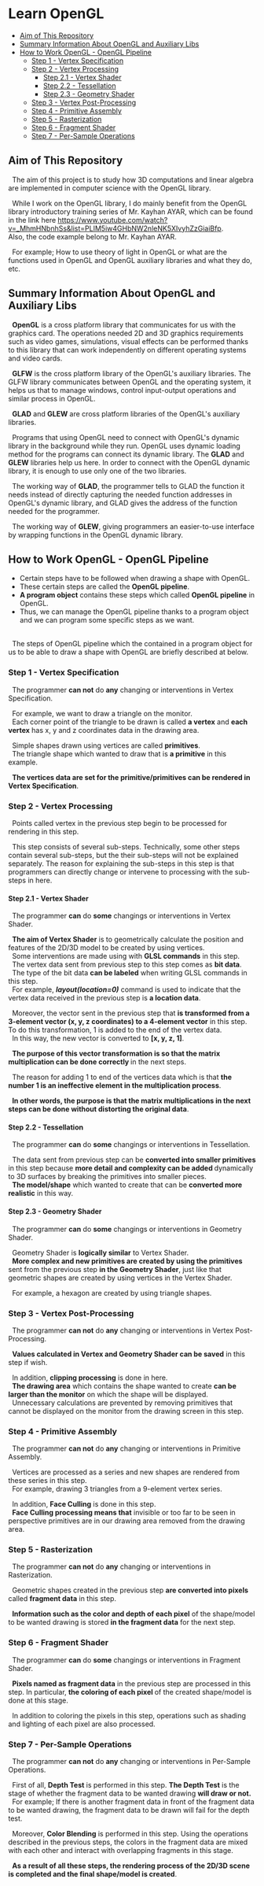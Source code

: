 #  <b> Learn OpenGL </b>
* [Aim of This Repository](#aim)
* [Summary Information About OpenGL and Auxiliary Libs](#siao)
* [How to Work OpenGL - OpenGL Pipeline](#hwopengl)
    * [Step 1 - Vertex Specification](#step1)
    * [Step 2 - Vertex Processing](#step2)
        * [Step 2.1 - Vertex Shader](#step21)
        * [Step 2.2 - Tessellation](#step22)
        * [Step 2.3 - Geometry Shader](#step23)
    * [Step 3 - Vertex Post-Processing](#step3)
    * [Step 4 - Primitive Assembly](#step4)
    * [Step 5 - Rasterization](#step5)
    * [Step 6 - Fragment Shader](#step6)
    * [Step 7 - Per-Sample Operations](#step7)
<!-- * [Some Functions and Their Definitions](#sfatd) -->

<a name="aim"></a>

## <b> Aim of This Repository </b>
&nbsp; The aim of this project is to study how 3D computations and linear algebra are implemented in computer science with the OpenGL library.

&nbsp; While I work on the OpenGL library, I do mainly benefit from the OpenGL library introductory training series of Mr. Kayhan AYAR, which can be found in the link here https://www.youtube.com/watch?v=_MhmHNbnhSs&list=PLIM5iw4GHbNW2nleNK5XIvyhZzGiaiBfp. </br>
Also, the code example belong to Mr. Kayhan AYAR.

&nbsp; For example; How to use theory of light in OpenGL or what are the functions used in OpenGL and OpenGL auxiliary libraries and what they do, etc.

<a name="siao"></a>

##  <b> Summary Information About OpenGL and Auxiliary Libs </b>
&nbsp; <b>OpenGL</b> is a cross platform library that communicates for us with the graphics card. The operations needed 2D and 3D graphics requirements such as video games, simulations, visual effects can be performed thanks to this library that can work independently on different operating systems and video cards. 

&nbsp; <b>GLFW</b> is the cross platform library of the OpenGL's auxiliary libraries. The GLFW library communicates between OpenGL and the operating system, it helps us that to manage windows, control input-output operations and similar process in OpenGL.

&nbsp; <b>GLAD</b> and <b>GLEW</b> are cross platform libraries of the OpenGL's auxiliary libraries. 

&nbsp; Programs that using OpenGL need to connect with OpenGL's dynamic library in the background while they run. OpenGL uses dynamic loading method for the programs can connect its dynamic library. The <b>GLAD</b> and <b>GLEW</b> libraries help us here. In order to connect with the OpenGL dynamic library, it is enough to use only one of the two libraries.

&nbsp; The working way of <b>GLAD</b>, the programmer tells to GLAD the function it needs instead of directly capturing the needed function addresses in OpenGL's dynamic library, and GLAD gives the address of the function needed for the programmer.

&nbsp; The working way of <b>GLEW</b>, giving programmers an easier-to-use interface by wrapping functions in the OpenGL dynamic library.


<a name="hwopengl"></a>

##  <b> How to Work OpenGL - OpenGL Pipeline </b>
* Certain steps have to be followed when drawing a shape with OpenGL.
* These certain steps are called the <b>OpenGL pipeline</b>.
* <b>A program object</b> contains these steps which called <b>OpenGL pipeline</b> in OpenGL.
* Thus, we can manage the OpenGL pipeline thanks to a program object and we can program some specific steps as we want. </br></br>

&nbsp; The steps of OpenGL pipeline which the contained in a program object for us to be able to draw a shape with OpenGL are briefly described at below.

<a name="step1"></a>

### Step 1 - Vertex Specification
&nbsp; The programmer <b>can not</b> do <b>any</b> changing or interventions in Vertex Specification.  <p>
&nbsp; For example, we want to draw a triangle on the monitor. </br>
&nbsp; Each corner point of the triangle to be drawn is called <b>a vertex</b> and <b>each vertex</b> has x, y and z coordinates data in the drawing area.</br>

&nbsp; Simple shapes drawn using vertices are called <b>primitives</b>.</br>
&nbsp; The triangle shape which wanted to draw that is <b>a primitive</b> in this  example. </br>

&nbsp; <b> The vertices data are set for the primitive/primitives can be rendered in Vertex Specification</b>. </br>

<a name="step2"></a>

### Step 2 - Vertex Processing

&nbsp; Points called vertex in the previous step begin to be processed for rendering in this step. <p>

&nbsp; This step consists of several sub-steps. Technically, some other steps contain several sub-steps, but the their sub-steps will not be explained separately. The reason for explaining the sub-steps in this step is that programmers can directly change or intervene to processing with the sub-steps in here.</br>

<a name="step21"></a>

#### Step 2.1 - Vertex Shader

&nbsp; The programmer <b>can</b> do <b>some</b> changings or interventions in Vertex Shader. <p> 

&nbsp; <b>The aim of Vertex Shader</b> is to geometrically calculate the position and features of the 2D/3D model to be created by using vertices. </br>
&nbsp; Some interventions are made using with <b>GLSL commands</b> in this step.</br>
&nbsp; The vertex data sent from previous step to this step comes as <b>bit data</b>.</br>
&nbsp; The type of the bit data <b>can be labeled</b> when writing GLSL commands in this step.</br>
&nbsp; For example, <b><i>layout(location=0)</i></b> command is used to indicate that the vertex data received in the previous step is <b>a location data</b>.</br> 

&nbsp; Moreover, the vector sent in the previous step that <b>is transformed from a 3-element vector (x, y, z coordinates) to a 4-element vector</b> in this step. To do this transformation, 1 is added to the end of the vertex data.  </br>
&nbsp; In this way, the new vector is converted to <b>[x, y, z, 1]</b>.</br>

&nbsp; <b>The purpose of this vector transformation is so that the matrix multiplication can be done correctly </b> in the next steps. </br>

&nbsp; The reason for adding 1 to end of the vertices data which is that <b>the number 1 is an ineffective element in the multiplication process</b>.  </br>

&nbsp; <b>In other words, the purpose is that the matrix multiplications in the next steps can be done without distorting the original data</b>.  </br>

<a name="step22"></a>

#### Step 2.2 - Tessellation

&nbsp; The programmer <b>can</b> do <b>some</b> changings or interventions in Tessellation.<p> 

&nbsp; The data sent from previous step can be <b>converted into smaller primitives</b> in this step because <b> more detail and complexity can be added </b> dynamically to 3D surfaces by breaking the primitives into smaller pieces. </br>
&nbsp; <b>The model/shape</b> which wanted to create that can be <b>converted more realistic</b> in this way. </br>

<a name="step23"></a>

#### Step 2.3 - Geometry Shader

&nbsp; The programmer <b>can</b> do <b>some</b> changings or interventions in Geometry Shader.<p> 

&nbsp; Geometry Shader is <b>logically similar</b> to Vertex Shader. </br>
&nbsp; <b>More complex and new primitives are created by using the primitives</b> sent from the previous step <b> in the Geometry Shader</b>, just like that geometric shapes are created by using vertices in the Vertex Shader. </br>

&nbsp; For example, a hexagon are created by using triangle shapes. </br>

<a name="step3"></a>

### Step 3 - Vertex Post-Processing

&nbsp; The programmer <b>can not</b> do <b>any</b> changing or interventions in Vertex Post-Processing.<p>

&nbsp; <b>Values calculated in Vertex and Geometry Shader can be saved</b> in this step if wish.<p>
&nbsp; In addition, <b>clipping processing</b> is done in here. </br>
&nbsp; <b>The drawing area</b> which contains the shape wanted to create <b>can be larger than the monitor</b> on which the shape will be displayed. </br>
&nbsp; Unnecessary calculations are prevented by removing primitives that cannot be displayed on the monitor from the drawing screen in this step.</br>

<a name="step4"></a>

### Step 4 - Primitive Assembly

&nbsp; The programmer <b>can not</b> do <b>any</b> changing or interventions in Primitive Assembly.<p>

&nbsp; Vertices are processed as a series and new shapes are rendered from these series in this step.</br>
&nbsp; For example, drawing 3 triangles from a 9-element vertex series.</br>

&nbsp; In addition, <b>Face Culling</b> is done in this step. </br>
&nbsp; <b>Face Culling processing means that</b> invisible or too far to be seen in perspective primitives are in our drawing area removed from the drawing area.</br>

<a name="step5"></a>

### Step 5 - Rasterization

&nbsp; The programmer <b>can not</b> do <b>any</b> changing or interventions in Rasterization.<p>

&nbsp; Geometric shapes created in the previous step <b>are converted into pixels </b> called <b>fragment data</b> in this step.

&nbsp; <b>Information such as the color and depth of each pixel</b> of the shape/model to be wanted drawing is stored <b>in the fragment data</b> for the next step.

<a name="step6"></a>

### Step 6 - Fragment Shader

&nbsp; The programmer <b>can</b> do <b>some</b> changings or interventions in Fragment Shader.<p> 

&nbsp; <b>Pixels named as fragment data</b> in the previous step are processed in this step. In particular, <b> the coloring of each pixel </b> of the created shape/model is done at this stage.

&nbsp; In addition to coloring the pixels in this step, operations such as shading and lighting of each pixel are also processed.

<a name="step7"></a>

### Step 7 - Per-Sample Operations

&nbsp; The programmer <b>can not</b> do <b>any</b> changing or interventions in  Per-Sample Operations.<p>

&nbsp;  First of all, <b>Depth Test</b> is performed in this step. <b>The Depth Test</b> is the stage of whether the fragment data to be wanted drawing <b>will draw or not.</b></br>
&nbsp; For example; If there is another fragment data in front of the fragment data to be wanted drawing, the fragment data to be drawn will fail for the depth test.

&nbsp; Moreover, <b>Color Blending</b> is performed in this step. Using the operations described in the previous steps, the colors in the fragment data are mixed with each other and interact with overlapping fragments in this stage.

&nbsp; <b>As a result of all these steps, the rendering process of the 2D/3D scene is completed and the final shape/model is created</b>.

<a name="sfatd"></a>

<!-- ##  <b> Some Functions and Their Definitions </b> -->
